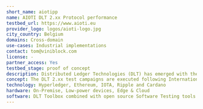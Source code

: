 ```yaml
---
short_name: aiotipp
name: AIOTI DLT 2.xx Protocol performance
testbed_url: https://www.aioti.eu
provider_logo: logos/aioti-logo.jpg
city_country: Belgium
domains: Cross-domain
use-cases: Industrial implementations
contact: tom@viniblock.com
license: -
partner_access: Yes
testbed_stage: proof of concept
description: Distributed Ledger Technologies (DLT) has emerged with the promise to establish trust and enable new business models on autonomous systems. The exact implementation and performance of the many available DLT protocols still remains to be formally assessed. Therefore, the AIOTI DLT working group agreed to set-up a series of DLT 2.xx Testbeds for the systematic and objective evaluation of different protocols currently considered market ready.
concept: The DLT 2.xx test campaigns are executed following International Software Qualification Testing Board (ISTQB) standards and include a state of the art benchmark methodology that includes assessing the protocols both on business impact metrics (transactions-per-second, up-time, scalability) and DLT specific metrics. The integrity of the assessments is furthermore ensured by the timeline of installations being supported by the protocol suppliers and tests being executed by objective AIOTI DLT members in the presence of protocol representatives and objective observers. The outcome of the different test campaigns comes in the form of a factual report including the different DLT protocols and performance comparisons.
technology: Hyperledger, Ethereum, IOTA, Ripple and Cardano
hardware: On-Premise, Low-power devices, Edge & Cloud
software: DLT Toolbox combined with open source Software Testing tools.
---
```


